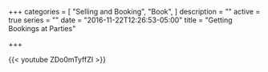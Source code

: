 +++
categories = [
  "Selling and Booking",
  "Book",
]
description = ""
active = true
series = ""
date = "2016-11-22T12:26:53-05:00"
title = "Getting Bookings at Parties"

+++

{{< youtube ZDo0mTyffZI >}}
